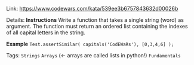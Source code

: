 Link:
https://www.codewars.com/kata/539ee3b6757843632d00026b

Details:
**Instructions**
Write a function that takes a single string (word) as argument. The function must return an ordered list containing the indexes of all capital letters in the string.

**Example**
`Test.assertSimilar( capitals('CodEWaRs'), [0,3,4,6] );`

Tags:
`Strings` `Arrays` (<- arrays are called lists in python!) `Fundamentals`